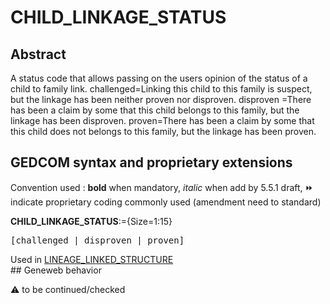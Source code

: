 ﻿# CHILD_LINKAGE_STATUS
## Abstract
A status code that allows passing on the users opinion of the status of a child to family link.
challenged=Linking this child to this family is suspect, but the linkage has been neither proven nor
disproven.
disproven =There has been a claim by some that this child belongs to this family, but the linkage
has been disproven.
proven=There has been a claim by some that this child does not belongs to this family, but the
linkage has been proven.


## GEDCOM syntax and proprietary extensions
Convention used : **bold** when mandatory, _italic_ when add by 5.5.1 draft, &#x23E9; indicate proprietary coding commonly used (amendment need to standard)<br />

**CHILD_LINKAGE_STATUS**:={Size=1:15}
<pre>
[challenged | disproven | proven]
</pre>
Used in <a href=Ged.LINEAGE_LINKED_STRUCTURE.md>LINEAGE_LINKED_STRUCTURE</a><br />## Geneweb behavior


:warning: to be continued/checked

